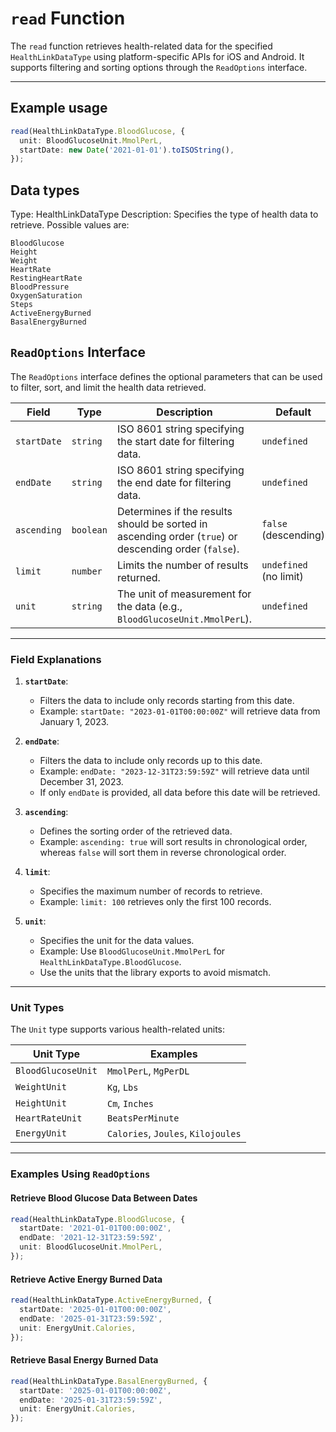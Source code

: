 # `read` Function

The `read` function retrieves health-related data for the specified `HealthLinkDataType` using platform-specific APIs for iOS and Android. It supports filtering and sorting options through the `ReadOptions` interface.

---

## **Example usage**

```typescript
read(HealthLinkDataType.BloodGlucose, {
  unit: BloodGlucoseUnit.MmolPerL,
  startDate: new Date('2021-01-01').toISOString(),
});
```

## **Data types**

Type: HealthLinkDataType
Description: Specifies the type of health data to retrieve. Possible values are:

```
BloodGlucose
Height
Weight
HeartRate
RestingHeartRate
BloodPressure
OxygenSaturation
Steps
ActiveEnergyBurned
BasalEnergyBurned
```

## **`ReadOptions` Interface**

The `ReadOptions` interface defines the optional parameters that can be used to filter, sort, and limit the health data retrieved.

| **Field**   | **Type**  | **Description**                                                                                       | **Default**            |
| ----------- | --------- | ----------------------------------------------------------------------------------------------------- | ---------------------- |
| `startDate` | `string`  | ISO 8601 string specifying the start date for filtering data.                                         | `undefined`            |
| `endDate`   | `string`  | ISO 8601 string specifying the end date for filtering data.                                           | `undefined`            |
| `ascending` | `boolean` | Determines if the results should be sorted in ascending order (`true`) or descending order (`false`). | `false` (descending)   |
| `limit`     | `number`  | Limits the number of results returned.                                                                | `undefined` (no limit) |
| `unit`      | `string`  | The unit of measurement for the data (e.g., `BloodGlucoseUnit.MmolPerL`).                             | `undefined`            |

---

### **Field Explanations**

1. **`startDate`**:

   - Filters the data to include only records starting from this date.
   - Example: `startDate: "2023-01-01T00:00:00Z"` will retrieve data from January 1, 2023.

2. **`endDate`**:

   - Filters the data to include only records up to this date.
   - Example: `endDate: "2023-12-31T23:59:59Z"` will retrieve data until December 31, 2023.
   - If only `endDate` is provided, all data before this date will be retrieved.

3. **`ascending`**:

   - Defines the sorting order of the retrieved data.
   - Example: `ascending: true` will sort results in chronological order, whereas `false` will sort them in reverse chronological order.

4. **`limit`**:

   - Specifies the maximum number of records to retrieve.
   - Example: `limit: 100` retrieves only the first 100 records.

5. **`unit`**:
   - Specifies the unit for the data values.
   - Example: Use `BloodGlucoseUnit.MmolPerL` for `HealthLinkDataType.BloodGlucose`.
   - Use the units that the library exports to avoid mismatch.

---

### **Unit Types**

The `Unit` type supports various health-related units:

| **Unit Type**      | **Examples**                       |
| ------------------ | ---------------------------------- |
| `BloodGlucoseUnit` | `MmolPerL`, `MgPerDL`              |
| `WeightUnit`       | `Kg`, `Lbs`                        |
| `HeightUnit`       | `Cm`, `Inches`                     |
| `HeartRateUnit`    | `BeatsPerMinute`                   |
| `EnergyUnit`       | `Calories`, `Joules`, `Kilojoules` |

---

### **Examples Using `ReadOptions`**

#### Retrieve Blood Glucose Data Between Dates

```typescript
read(HealthLinkDataType.BloodGlucose, {
  startDate: '2021-01-01T00:00:00Z',
  endDate: '2021-12-31T23:59:59Z',
  unit: BloodGlucoseUnit.MmolPerL,
});
```

#### Retrieve Active Energy Burned Data

```typescript
read(HealthLinkDataType.ActiveEnergyBurned, {
  startDate: '2025-01-01T00:00:00Z',
  endDate: '2025-01-31T23:59:59Z',
  unit: EnergyUnit.Calories,
});
```

#### Retrieve Basal Energy Burned Data

```typescript
read(HealthLinkDataType.BasalEnergyBurned, {
  startDate: '2025-01-01T00:00:00Z',
  endDate: '2025-01-31T23:59:59Z',
  unit: EnergyUnit.Calories,
});
```
